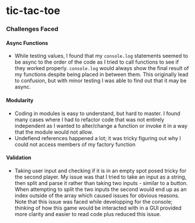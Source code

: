 # tic-tac-toe

### Challenges Faced
#### Async Functions
- While testing values, I found that my `console.log` statements seemed to be async to the order of the code as I tried to call functions to see if they worked properly. `console.log` would always show the final result of my functions despite being placed in between them. This originally lead to confusion, but with minor testing I was able to find out that it may be async.

#### Modularity
- Coding in modules is easy to understand, but hard to master. I found many cases where I had to refactor code that was not entirely independent as I wanted to alter/change a function or invoke it in a way that the module would not allow.
- Undefiend references happened a lot; it was tricky figuring out why I could not access members of my factory function

#### Validation
- Taking user input and checking if it is in an empty spot posed tricky for the second player. My issue was that I tried to take an input as a string, then split and parse it rather than taking two inputs - similar to a button. When attempting to split the two inputs the second would end up as an index outside of the array which caused issues for obvious reasons. Note that this issue was faced while developping for the console; thinking of how this game would be interacted with in a GUI provided more clarity and easier to read code plus reduced this issue.